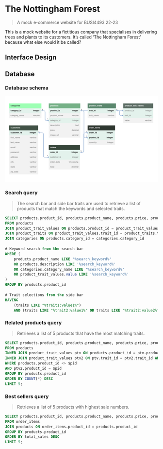 # The Nottingham Forest
> A mock e-commerce website for BUSI4493 22-23

This is a mock website for a fictitious company that specialises in delivering trees and plants to its customers.
It’s called ‘The Nottingham Forest’ because what else would it be called?

## Interface Design

## Database
### Database schema
![schema](./README/schema.png)

### Search query
> The search bar and side bar traits are used to retrieve a list of products that match the keywords and selected traits.
```sql
SELECT products.product_id, products.product_name, products.price, products.image_url, GROUP_CONCAT(product_traits.trait_id, ':', product_trait_values.value SEPARATOR ', ') AS traits
FROM products
JOIN product_trait_values ON products.product_id = product_trait_values.product_id
JOIN product_traits ON product_trait_values.trait_id = product_traits.trait_id
JOIN categories ON products.category_id = categories.category_id

# Keyword search from the search bar
WHERE (
	products.product_name LIKE '%search_keyword%'
	OR products.description LIKE '%search_keyword%'
	OR categories.category_name LIKE '%search_keyword%'
	OR product_trait_values.value LIKE '%search_keyword%'
)
GROUP BY products.product_id

# Trait selections from the side bar
HAVING 
	(traits LIKE "%trait1:value1%")
	AND (traits LIKE "%trait2:value1%" OR traits LIKE "%trait2:value2%") ...
```

### Related products query
> Retrieves a list of 5 products that have the most matching traits.
```sql
SELECT products.product_id, products.product_name, products.price, products.image_url
FROM products
INNER JOIN product_trait_values ptv ON products.product_id = ptv.product_id
INNER JOIN product_trait_values ptv2 ON ptv.trait_id = ptv2.trait_id AND ptv.value = ptv2.value
WHERE products.product_id <> $pid
AND ptv2.product_id = $pid
GROUP BY products.product_id
ORDER BY COUNT(*) DESC
LIMIT 5;
```

### Best sellers query
> Retrieves a list of 5 products with highest sale numbers.
```sql
SELECT products.product_id, products.product_name, products.price, products.image_url, SUM(order_items.quantity) as total_sales
FROM order_items
JOIN products ON order_items.product_id = products.product_id
GROUP BY products.product_id
ORDER BY total_sales DESC
LIMIT 5;
```